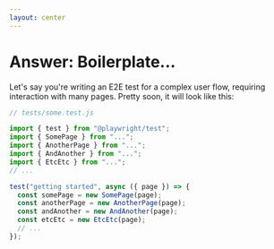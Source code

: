 ```yaml
---
layout: center
---
```


# Answer: Boilerplate...

Let's say you're writing an E2E test for a complex user flow, requiring interaction with many pages. Pretty soon, it
will look like this:


```js
// tests/some.test.js

import { test } from "@playwright/test";
import { SomePage } from "...";
import { AnotherPage } from "...";
import { AndAnother } from "...";
import { EtcEtc } from "...";
// ...

test("getting started", async ({ page }) => {
  const somePage = new SomePage(page);
  const anotherPage = new AnotherPage(page);
  const andAnother = new AndAnother(page);
  const etcEtc = new EtcEtc(page);
  // ...
});
```
